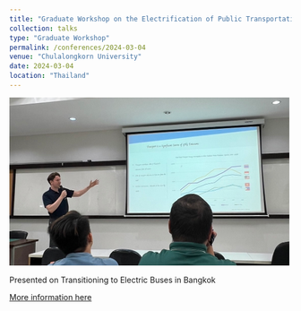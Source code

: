 ```yaml
---
title: "Graduate Workshop on the Electrification of Public Transportation in Japan and Germany"
collection: talks
type: "Graduate Workshop"
permalink: /conferences/2024-03-04
venue: "Chulalongkorn University"
date: 2024-03-04
location: "Thailand"
---
```

<img src='/images/presentation2.png'>

Presented on Transitioning to Electric Buses in Bangkok

[More information here](https://www.jackcrawford.net/portfolio/portfolio-3/)
